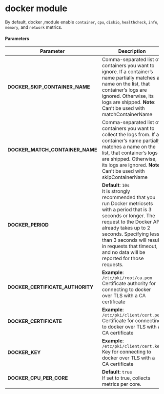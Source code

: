 # docker module
By default, docker ,module enable `container`, `cpu`, `diskio`, `healthcheck`, `info`, `memory`, and `network` metrics.

#### Parameters

| Parameter | Description |
|---|---|
| **DOCKER_SKIP_CONTAINER_NAME** | Comma-separated list of containers you want to ignore. If a container’s name partially matches a name on the list, that container’s logs are ignored. Otherwise, its logs are shipped. **Note**: Can’t be used with matchContainerName |
| **DOCKER_MATCH_CONTAINER_NAME** | Comma-separated list of containers you want to collect the logs from. If a container’s name partially matches a name on the list, that container’s logs are shipped. Otherwise, its logs are ignored. **Note**: Can’t be used with skipContainerName |
| **DOCKER_PERIOD** | **Default**: `10s` <br /> It is strongly recommended that you run Docker metricsets with a period that is 3 seconds or longer. The request to the Docker API already takes up to 2 seconds. Specifying less than 3 seconds will result in requests that timeout, and no data will be reported for those requests. |
| **DOCKER_CERTIFICATE_AUTHORITY** | **Example**: `/etc/pki/root/ca.pem` <br /> Certificate authority for connecting to docker over TLS with a CA certificate|
| **DOCKER_CERTIFICATE** | **Example**: `/etc/pki/client/cert.pem` <br /> Certificate for connecting to docker over TLS with a CA certificate|
| **DOCKER_KEY** | **Example**: `/etc/pki/client/cert.key` <br /> Key for connecting to docker over TLS with a CA certificate|
| **DOCKER_CPU_PER_CORE** | **Default**: `true` <br /> If set to true, collects metrics per core.|

